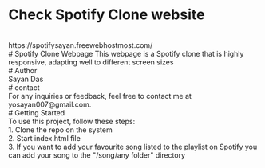# Check Spotify Clone website 
<br>
https://spotifysayan.freewebhostmost.com/
<br>
# Spotify Clone Webpage
This webpage is a Spotify clone that is highly responsive, adapting well to different screen sizes
<br>
# Author
<br>
 Sayan Das
<br>
# contact
<br>
For any inquiries or feedback, feel free to contact me at yosayan007@gmail.com.
<br>
# Getting Started
<br>
To use this project, follow these steps:
<br>
1. Clone the repo on the system
<br>
2. Start index.html file
<br>
3. If you want to add your favourite song listed to the playlist on Spotify you can add your song to the "/song/any folder" directory

